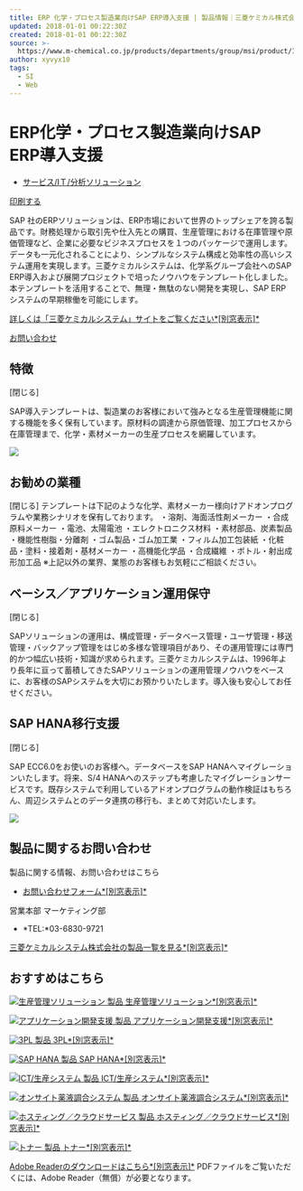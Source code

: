 ```yaml
---
title: ERP 化学・プロセス製造業向けSAP ERP導入支援 | 製品情報｜三菱ケミカル株式会社
updated: 2018-01-01 00:22:30Z
created: 2018-01-01 00:22:30Z
source: >-
  https://www.m-chemical.co.jp/products/departments/group/msi/product/1200217_7052.html
author: xyvyx10
tags:
  - SI
  - Web
---
```


# ERP化学・プロセス製造業向けSAP ERP導入支援

- [サービス/IＴ/分析ソリューション](https://www.m-chemical.co.jp/products/field/service/index.html)

[印刷する](#)

SAP 社のERPソリューションは、ERP市場において世界のトップシェアを誇る製品です。財務処理から取引先や仕入先との購買、生産管理における在庫管理や原価管理など、企業に必要なビジネスプロセスを１つのパッケージで運用します。データも一元化されることにより、シンプルなシステム構成と効率性の高いシステム運用を実現します。三菱ケミカルシステムは、化学系グループ会社へのSAP ERP導入および展開プロジェクトで培ったノウハウをテンプレート化しました。本テンプレートを活用することで、無理・無駄のない開発を実現し、SAP ERPシステムの早期稼働を可能にします。

[詳しくは「三菱ケミカルシステム」サイトをご覧ください*[別窓表示]*](https://www.mitsubishichem-sys.co.jp/solution/sap/)

[お問い合わせ](https://www.m-chemical.co.jp/products/departments/group/msi/product/1200217_7052.html?category=service#ancContact)

## 特徴

[閉じる]

SAP導入テンプレートは、製造業のお客様において強みとなる生産管理機能に関する機能を多く保有しています。原材料の調達から原価管理、加工プロセスから在庫管理まで、化学・素材メーカーの生産プロセスを網羅しています。

![](../_resources/e110a3b33d287c448e325df848a1b806.png)

## お勧めの業種

[閉じる]
テンプレートは下記のような化学、素材メーカー様向けアドオンプログラムや業務シナリオを保有しております。
・溶剤、海面活性剤メーカー
・合成原料メーカー
・電池、太陽電池
・エレクトロニクス材料
・素材部品、炭素製品
・機能性樹脂・分離剤
・ゴム製品・ゴム加工業
・フィルム加工包装紙
・化粧品・塗料・接着剤・基材メーカー
・高機能化学品
・合成繊維
・ボトル・射出成形加工品
※上記以外の業界、業態のお客様もお気軽にご相談ください。

## ベーシス／アプリケーション運用保守

[閉じる]

SAPソリューションの運用は、構成管理・データベース管理・ユーザ管理・移送管理・バックアップ管理をはじめ多様な管理項目があり、その運用管理には専門的かつ幅広い技術・知識が求められます。三菱ケミカルシステムは、1996年より長年に亘って蓄積してきたSAPソリューションの運用管理ノウハウをベースに、お客様のSAPシステムを大切にお預かりいたします。導入後も安心してお任せください。

## SAP HANA移行支援

[閉じる]

SAP ECC6.0をお使いのお客様へ。データベースをSAP HANAへマイグレーションいたします。将来、S/4 HANAへのステップも考慮したマイグレーションサービスです。既存システムで利用しているアドオンプログラムの動作検証はもちろん、周辺システムとのデータ連携の移行も、まとめて対応いたします。

![](../_resources/0799e94b06e3569144b541adee232842.png)

## 製品に関するお問い合わせ

製品に関する情報、お問い合わせはこちら

- [お問い合わせフォーム*[別窓表示]*](https://www.mitsubishichem-sys.co.jp/solution/sap/)

営業本部 マーケティング部

- *TEL:*03-6830-9721

[三菱ケミカルシステム株式会社の製品一覧を見る*[別窓表示]*](https://www.m-chemical.co.jp/products/departments/group/msi/index.html)

## おすすめはこちら

[![生産管理ソリューション](../_resources/454900a69792c6be63e840acf4c6aa91.png) 製品 生産管理ソリューション*[別窓表示]*](https://www.m-chemical.co.jp/products/departments/group/msi/product/1200219_7052.html)

[![アプリケーション開発支援](../_resources/454900a69792c6be63e840acf4c6aa91.png) 製品 アプリケーション開発支援*[別窓表示]*](https://www.m-chemical.co.jp/products/departments/group/msi/product/1200225_7052.html)

[![3PL](../_resources/454900a69792c6be63e840acf4c6aa91.png) 製品 3PL*[別窓表示]*](https://www.m-chemical.co.jp/products/departments/group/mclc/product/1200138_6946.html)

[![SAP HANA](../_resources/454900a69792c6be63e840acf4c6aa91.png) 製品 SAP HANA*[別窓表示]*](https://www.m-chemical.co.jp/products/departments/group/msi/product/1200222_7052.html)

[![ICT/生産システム](../_resources/454900a69792c6be63e840acf4c6aa91.png) 製品 ICT/生産システム*[別窓表示]*](https://www.m-chemical.co.jp/products/departments/group/mec/product/1200055_7034.html)

[![オンサイト薬液調合システム](../_resources/2cf64c51069d21bb993b1ad510154893.png) 製品 オンサイト薬液調合システム*[別窓表示]*](https://www.m-chemical.co.jp/products/departments/group/mec/product/1200052_7034.html)

[![ホスティング／クラウドサービス](../_resources/454900a69792c6be63e840acf4c6aa91.png) 製品 ホスティング／クラウドサービス*[別窓表示]*](https://www.m-chemical.co.jp/products/departments/group/msi/product/1200224_7052.html)

[![トナー](../_resources/faea99bcad868c6970494db317e3bfc1.jpg) 製品 トナー*[別窓表示]*](https://www.m-chemical.co.jp/products/departments/mcc/imaging/product/1200438_7238.html)

[Adobe Readerのダウンロードはこちら*[別窓表示]*](https://get.adobe.com/jp/reader/)
PDFファイルをご覧いただくには、Adobe Reader（無償）が必要となります。